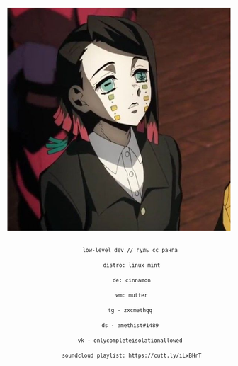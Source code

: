 <p align="center">
  <img src="https://github.com/meth1337/meth1337/blob/main/enmu.jpg" />
</p>

<p align="center">
    <code>
        low-level dev // гуль сс ранга <br >
        distro: linux mint<br> 
        de: cinnamon<br>
        wm: mutter<br>
        tg - zxcmethqq <br>
        ds - amethist#1489 <br>
        vk - onlycompleteisolationallowed <br>
        soundcloud playlist: https://cutt.ly/iLxBHrT
</p>
